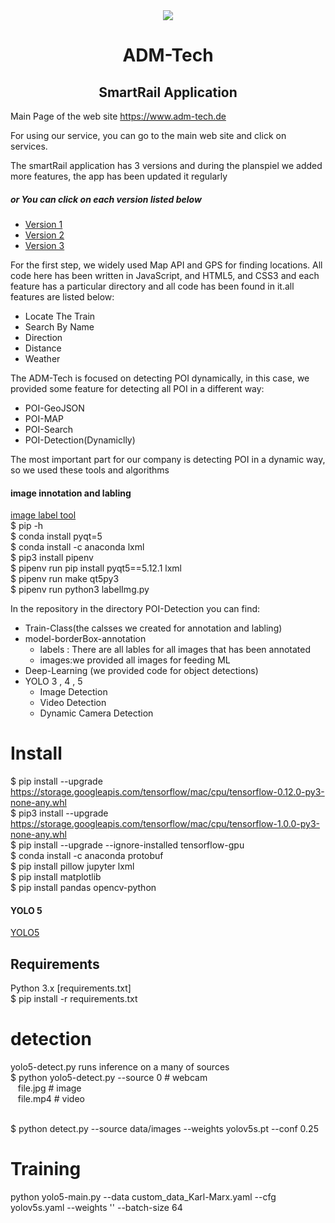 <div align="center">
  <img src="https://www.adm-tech.de/images/logoadm.png">
</div>
<div align="center">
  <h1><strong>ADM-Tech</strong></h1>
  
  <h2>SmartRail Application</h2>
</div>

<div>
    Main Page of the web site <a href="https://www.adm-tech.de">https://www.adm-tech.de</a>
</div>
<div>
    
<p>For using our service, you can go to the main web site and click on services.</p>
<p>The smartRail application has 3 versions and during the planspiel we added more features,  the app has been updated it regularly</p>

<h5> or You can click on each version listed below</h5>
<ul>
    <li><a href="https://www.adm-tech.de/v1">Version 1</a></li>
    <li><a href="https://www.adm-tech.de/v2">Version 2</a></li>
    <li><a href="https://www.adm-tech.de/v3">Version 3</a></li>
</ul>
</div>
<div>
    <p>For the first step, we widely used Map API and GPS for finding locations. All code here has been written in JavaScript, and HTML5, and CSS3 and each feature has a particular directory and all code has been found in it.all features are listed below:</p>
    <ul>
    <li>Locate The Train</li>
    <li>Search By Name</li>
    <li>Direction</li>
    <li>Distance</li>
    <li>Weather</li>
</ul>
</div>
<div>
    <p>The ADM-Tech is focused on detecting POI dynamically, in this case, we provided some feature for detecting all POI in a different way:</p>
    <ul>
    <li>POI-GeoJSON</li>
    <li>POI-MAP</li>
    <li>POI-Search</li>
    <li>POI-Detection(Dynamiclly)</li>
    </ul>
</div>
<div>
    <p>The most important part for our company is detecting POI in a dynamic way, so we used these tools and algorithms</p>
    <h4>image innotation and labling</h4>
    <a href="https://github.com/tzutalin/labelImg">image label tool</a>
    <div>
    $ pip -h <br>
    $ conda install pyqt=5 <br>
    $ conda install -c anaconda lxml <br>
    $ pip3 install pipenv <br>
    $ pipenv run pip install pyqt5==5.12.1 lxml <br>
    $ pipenv run make qt5py3 <br>
    $ pipenv run python3 labelImg.py <br>
    </div>
    <p>In the repository in the directory POI-Detection you can find:</p>
    <ul>
    <li>Train-Class(the calsses we created for annotation and labling)</li>
    <li>model-borderBox-annotation
     <ul>
     <li>labels : There are all lables for all images that has been annotated</li>
     <li>images:we provided all images for feeding ML</li>
     </ul>
    </li>
    <li>Deep-Learning (we provided code for object detections)</li>
    <li>YOLO 3 , 4 , 5
    <ul>
     <li>Image Detection</li>
     <li>Video Detection</li>
     <li>Dynamic Camera Detection</li>
     </ul>
     </li>
    </ul>
</div>
<div>
    <h1>Install</h1>
  
$ pip install --upgrade https://storage.googleapis.com/tensorflow/mac/cpu/tensorflow-0.12.0-py3-none-any.whl <br>
$ pip3 install --upgrade https://storage.googleapis.com/tensorflow/mac/cpu/tensorflow-1.0.0-py3-none-any.whl <br>
$ pip install --upgrade --ignore-installed tensorflow-gpu <br>
$ conda install -c anaconda protobuf <br>
$ pip install pillow jupyter lxml <br>
$ pip install matplotlib <br>
$ pip install pandas opencv-python <br>
    
</div>

<div>
    
<h4>YOLO 5</h4>
<a href="https://github.com/ultralytics/yolov5">YOLO5</a>
<h2>Requirements</h2>

<p>Python 3.x  [requirements.txt] <br>
$ pip install -r requirements.txt
</p>

</div>

<div>
    
<h1>detection</h1>
<p>
yolo5-detect.py runs inference on a many of sources <br>
$ python yolo5-detect.py --source 0  # webcam <br>
               &nbsp;&nbsp;            file.jpg  # image <br>
               &nbsp;&nbsp;             file.mp4  # video 
</p>
<br>
$ python detect.py --source data/images --weights yolov5s.pt --conf 0.25                        

</div>

<div>
<h1>Training</h1>
                      
python yolo5-main.py --data custom_data_Karl-Marx.yaml --cfg yolov5s.yaml --weights '' --batch-size 64
</div>
